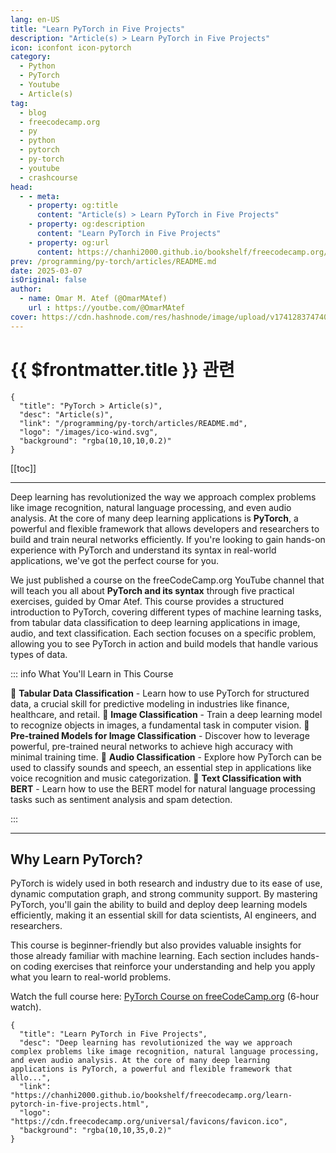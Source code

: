 ```yaml
---
lang: en-US
title: "Learn PyTorch in Five Projects"
description: "Article(s) > Learn PyTorch in Five Projects"
icon: iconfont icon-pytorch
category:
  - Python
  - PyTorch
  - Youtube
  - Article(s)
tag:
  - blog
  - freecodecamp.org
  - py
  - python
  - pytorch
  - py-torch
  - youtube
  - crashcourse
head:
  - - meta:
    - property: og:title
      content: "Article(s) > Learn PyTorch in Five Projects"
    - property: og:description
      content: "Learn PyTorch in Five Projects"
    - property: og:url
      content: https://chanhi2000.github.io/bookshelf/freecodecamp.org/learn-pytorch-in-five-projects.html
prev: /programming/py-torch/articles/README.md
date: 2025-03-07
isOriginal: false
author:
  - name: Omar M. Atef (@OmarMAtef)
    url : https://youtbe.com/@OmarMAtef
cover: https://cdn.hashnode.com/res/hashnode/image/upload/v1741283747402/6d00899f-105f-4c20-97e8-0f789348bacf.png
---
```


# {{ $frontmatter.title }} 관련

```component VPCard
{
  "title": "PyTorch > Article(s)",
  "desc": "Article(s)",
  "link": "/programming/py-torch/articles/README.md",
  "logo": "/images/ico-wind.svg",
  "background": "rgba(10,10,10,0.2)"
}
```

[[toc]]

---

<SiteInfo
  name="Learn PyTorch in Five Projects"
  desc="Deep learning has revolutionized the way we approach complex problems like image recognition, natural language processing, and even audio analysis. At the core of many deep learning applications is PyTorch, a powerful and flexible framework that allo..."
  url="https://freecodecamp.org/news/learn-pytorch-in-five-projects"
  logo="https://cdn.freecodecamp.org/universal/favicons/favicon.ico"
  preview="https://cdn.hashnode.com/res/hashnode/image/upload/v1741283747402/6d00899f-105f-4c20-97e8-0f789348bacf.png"/>

Deep learning has revolutionized the way we approach complex problems like image recognition, natural language processing, and even audio analysis. At the core of many deep learning applications is **PyTorch**, a powerful and flexible framework that allows developers and researchers to build and train neural networks efficiently. If you're looking to gain hands-on experience with PyTorch and understand its syntax in real-world applications, we've got the perfect course for you.

We just published a course on the freeCodeCamp.org YouTube channel that will teach you all about **PyTorch and its syntax** through five practical exercises, guided by Omar Atef. This course provides a structured introduction to PyTorch, covering different types of machine learning tasks, from tabular data classification to deep learning applications in image, audio, and text classification. Each section focuses on a specific problem, allowing you to see PyTorch in action and build models that handle various types of data.

::: info What You'll Learn in This Course

🔹 **Tabular Data Classification** - Learn how to use PyTorch for structured data, a crucial skill for predictive modeling in industries like finance, healthcare, and retail.
🔹 **Image Classification** - Train a deep learning model to recognize objects in images, a fundamental task in computer vision.
🔹 **Pre-trained Models for Image Classification** - Discover how to leverage powerful, pre-trained neural networks to achieve high accuracy with minimal training time.
🔹 **Audio Classification** - Explore how PyTorch can be used to classify sounds and speech, an essential step in applications like voice recognition and music categorization.
🔹 **Text Classification with BERT** - Learn how to use the BERT model for natural language processing tasks such as sentiment analysis and spam detection.

:::

---

## Why Learn PyTorch?

PyTorch is widely used in both research and industry due to its ease of use, dynamic computation graph, and strong community support. By mastering PyTorch, you'll gain the ability to build and deploy deep learning models efficiently, making it an essential skill for data scientists, AI engineers, and researchers.

This course is beginner-friendly but also provides valuable insights for those already familiar with machine learning. Each section includes hands-on coding exercises that reinforce your understanding and help you apply what you learn to real-world problems.

Watch the full course here: [<VPIcon icon="fa-brands fa-youtube"/>PyTorch Course on freeCodeCamp.org](https://youtu.be/E0bwEAWmVEM) (6-hour watch).

<VidStack src="youtube/E0bwEAWmVEM" />

<!-- TODO: add ARTICLE CARD -->
```component VPCard
{
  "title": "Learn PyTorch in Five Projects",
  "desc": "Deep learning has revolutionized the way we approach complex problems like image recognition, natural language processing, and even audio analysis. At the core of many deep learning applications is PyTorch, a powerful and flexible framework that allo...",
  "link": "https://chanhi2000.github.io/bookshelf/freecodecamp.org/learn-pytorch-in-five-projects.html",
  "logo": "https://cdn.freecodecamp.org/universal/favicons/favicon.ico",
  "background": "rgba(10,10,35,0.2)"
}
```
